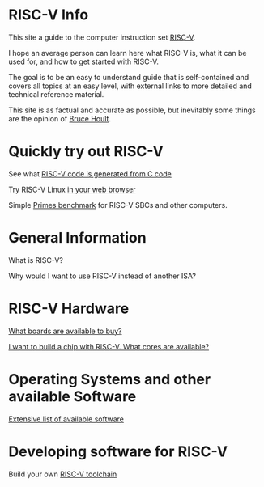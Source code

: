 # RISC-V Info

This site a guide to the computer instruction set [RISC-V](https://riscv.org/).

I hope an average person can learn here what RISC-V is, what it can be
used for, and how to get started with RISC-V.

The goal is to be an easy to understand guide that is self-contained
and covers all topics at an easy level, with external links to more
detailed and technical reference material.

This site is as factual and accurate as possible, but inevitably some things
are the opinion of [Bruce Hoult](Bruce).

# Quickly try out RISC-V

See what [RISC-V code is generated from C code](faq/compiler_explorer)

Try RISC-V Linux [in your web browser](faq/JSLinux)

Simple [Primes benchmark](faq/primes) for RISC-V SBCs and other computers.

# General Information

What is RISC-V?

Why would I want to use RISC-V instead of another ISA?

# RISC-V Hardware

[What boards are available to buy?](https://riscv.org/exchange/)

[I want to build a chip with RISC-V. What cores are available?](https://riscv.org/exchange/cores-socs/)

# Operating Systems and other available Software

[Extensive list of available software](https://riscv.org/exchange/software/)

# Developing software for RISC-V

Build your own [RISC-V toolchain](https://github.com/riscv-collab/riscv-gnu-toolchain)

